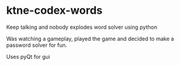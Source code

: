 # ktne-codex-words
Keep talking and nobody explodes word solver using python


Was watching a gameplay, played the game and decided to make a password solver for fun.


Uses pyQt for gui
